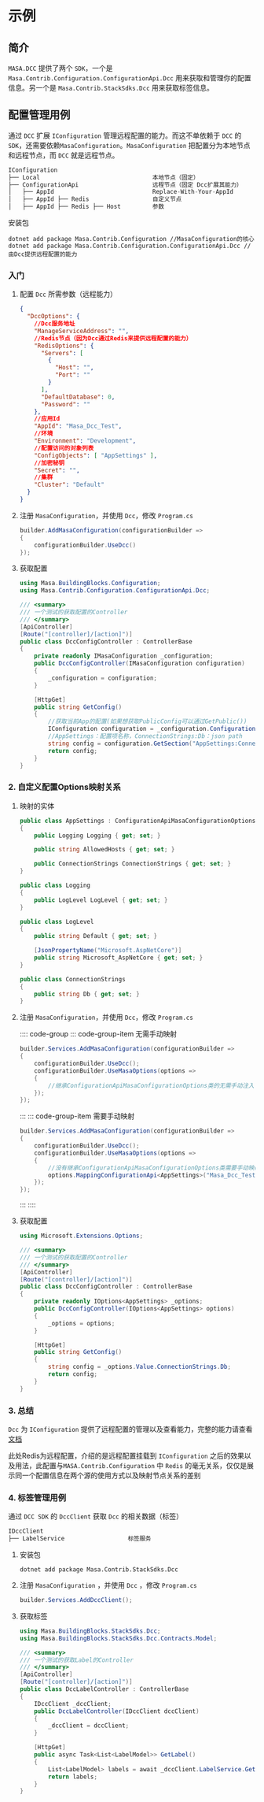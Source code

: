 # 示例

## 简介

`MASA.DCC` 提供了两个 `SDK`，一个是 `Masa.Contrib.Configuration.ConfigurationApi.Dcc` 用来获取和管理你的配置信息。另一个是 `Masa.Contrib.StackSdks.Dcc` 用来获取标签信息。

## 配置管理用例

通过 `DCC` 扩展 `IConfiguration` 管理远程配置的能力。而这不单依赖于 `DCC` 的 `SDK`，还需要依赖`MasaConfiguration`。`MasaConfiguration` 把配置分为本地节点和远程节点，而 `DCC` 就是远程节点。

```csharp
IConfiguration
├── Local                                本地节点（固定）
├── ConfigurationApi                     远程节点（固定 Dcc扩展其能力）
│   ├── AppId                            Replace-With-Your-AppId
│   ├── AppId ├── Redis                  自定义节点
│   ├── AppId ├── Redis ├── Host         参数
```

安装包

```shell 终端
dotnet add package Masa.Contrib.Configuration //MasaConfiguration的核心
dotnet add package Masa.Contrib.Configuration.ConfigurationApi.Dcc //由Dcc提供远程配置的能力
```

### 入门

1. 配置 `Dcc` 所需参数（远程能力）

   ```json appsettings.json
   {
     "DccOptions": {
       //Dcc服务地址
       "ManageServiceAddress": "",
       //Redis节点（因为Dcc通过Redis来提供远程配置的能力）
       "RedisOptions": {
         "Servers": [
           {
             "Host": "",
             "Port": ""
           }
         ],
         "DefaultDatabase": 0,
         "Password": ""
       },
       //应用Id
       "AppId": "Masa_Dcc_Test",
       //环境
       "Environment": "Development",
       //配置访问的对象列表
       "ConfigObjects": [ "AppSettings" ],
       //加密秘钥
       "Secret": "",
       //集群
       "Cluster": "Default"
     }
   }
   
   ```

2. 注册 `MasaConfiguration`，并使用 `Dcc`，修改 `Program.cs`

   ```csharp Program.cs
   builder.AddMasaConfiguration(configurationBuilder =>
   {
       configurationBuilder.UseDcc()
   });
   ```

3. 获取配置

   ```csharp
   using Masa.BuildingBlocks.Configuration;
   using Masa.Contrib.Configuration.ConfigurationApi.Dcc;
   
   /// <summary>
   /// 一个测试的获取配置的Controller
   /// </summary>
   [ApiController]
   [Route("[controller]/[action]")]
   public class DccConfigController : ControllerBase
   {
       private readonly IMasaConfiguration _configuration;
       public DccConfigController(IMasaConfiguration configuration)
       {
           _configuration = configuration;
       }
   
       [HttpGet]
       public string GetConfig()
       {
           //获取当前App的配置(如果想获取PublicConfig可以通过GetPublic())
           IConfiguration configuration = _configuration.ConfigurationApi.GetDefault();
           //AppSettings：配置项名称，ConnectionStrings:Db：json path
           string config = configuration.GetSection("AppSettings:ConnectionStrings:Db").Get<string>();
           return config;
       }
   }
   ```

### 2. 自定义配置Options映射关系

1. 映射的实体
   

   ```csharp
   public class AppSettings : ConfigurationApiMasaConfigurationOptions
   {
       public Logging Logging { get; set; }
   
       public string AllowedHosts { get; set; }
   
       public ConnectionStrings ConnectionStrings { get; set; }
   }
   
   public class Logging
   {
       public LogLevel LogLevel { get; set; }
   }
   
   public class LogLevel
   {
       public string Default { get; set; }
   
       [JsonPropertyName("Microsoft.AspNetCore")]
       public string Microsoft_AspNetCore { get; set; }
   }
   
   public class ConnectionStrings
   {
       public string Db { get; set; }
   }
   ```

2. 注册 `MasaConfiguration`，并使用 `Dcc`，修改 `Program.cs`

   :::: code-group
   ::: code-group-item 无需手动映射
   ```csharp
   builder.Services.AddMasaConfiguration(configurationBuilder =>
   {
       configurationBuilder.UseDcc();
       configurationBuilder.UseMasaOptions(options =>
       {
           //继承ConfigurationApiMasaConfigurationOptions类的无需手动注入
       });
   });
   ```
   :::
   ::: code-group-item 需要手动映射
   ```csharp
   builder.Services.AddMasaConfiguration(configurationBuilder =>
   {
       configurationBuilder.UseDcc();
       configurationBuilder.UseMasaOptions(options =>
       {
           //没有继承ConfigurationApiMasaConfigurationOptions类需要手动映射
           options.MappingConfigurationApi<AppSettings>("Masa_Dcc_Test", "AppSettings");
       });
   });
   ```
   :::
   ::::

3. 获取配置

   ```csharp
   using Microsoft.Extensions.Options;
   
   /// <summary>
   /// 一个测试的获取配置的Controller
   /// </summary>
   [ApiController]
   [Route("[controller]/[action]")]
   public class DccConfigController : ControllerBase
   {
       private readonly IOptions<AppSettings> _options;
       public DccConfigController(IOptions<AppSettings> options)
       {
           _options = options;
       }
   
       [HttpGet]
       public string GetConfig()
       {
           string config = _options.Value.ConnectionStrings.Db;
           return config;
       }
   }
   ```

### 3. 总结

`Dcc` 为 `IConfiguration` 提供了远程配置的管理以及查看能力，完整的能力请查看[文档](https://docs.masastack.com/framework/building-blocks/configuration/overview)

此处Redis为远程配置，介绍的是远程配置挂载到 `IConfiguration` 之后的效果以及用法，此配置与`MASA.Contrib.Configuration` 中 `Redis` 的毫无关系，仅仅是展示同一个配置信息在两个源的使用方式以及映射节点关系的差别

### 4. 标签管理用例

通过 `DCC SDK` 的 `DccClient` 获取 `Dcc` 的相关数据（标签）

```csharp
IDccClient
├── LabelService                  标签服务
```

1. 安装包

   ``` shell
   dotnet add package Masa.Contrib.StackSdks.Dcc
   ```

2. 注册 `MasaConfiguration` ，并使用 `Dcc` ，修改 `Program.cs`

   ```csharp
   builder.Services.AddDccClient();
   ```

3. 获取标签
   
   ```csharp
   using Masa.BuildingBlocks.StackSdks.Dcc;
   using Masa.BuildingBlocks.StackSdks.Dcc.Contracts.Model;
   
   /// <summary>
   /// 一个测试的获取Label的Controller
   /// </summary>
   [ApiController]
   [Route("[controller]/[action]")]
   public class DccLabelController : ControllerBase
   {
       IDccClient _dccClient;
       public DccLabelController(IDccClient dccClient)
       {
           _dccClient = dccClient;
       }
   
       [HttpGet]
       public async Task<List<LabelModel>> GetLabel()
       {
           List<LabelModel> labels = await _dccClient.LabelService.GetListByTypeCodeAsync("TestLabel");
           return labels;
       }
   }
   ```